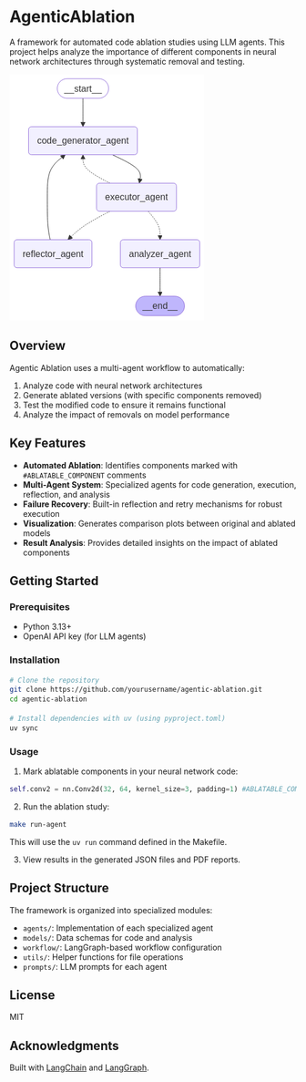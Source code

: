 # AgenticAblation

A framework for automated code ablation studies using LLM agents. This project helps analyze the importance of different components in neural network architectures through systematic removal and testing.

![Ablation](/sources/ablation_study.png)
## Overview

Agentic Ablation uses a multi-agent workflow to automatically:
1. Analyze code with neural network architectures
2. Generate ablated versions (with specific components removed)
3. Test the modified code to ensure it remains functional
4. Analyze the impact of removals on model performance

## Key Features

- **Automated Ablation**: Identifies components marked with `#ABLATABLE_COMPONENT` comments
- **Multi-Agent System**: Specialized agents for code generation, execution, reflection, and analysis
- **Failure Recovery**: Built-in reflection and retry mechanisms for robust execution
- **Visualization**: Generates comparison plots between original and ablated models
- **Result Analysis**: Provides detailed insights on the impact of ablated components

## Getting Started

### Prerequisites

- Python 3.13+
- OpenAI API key (for LLM agents)

### Installation

```bash
# Clone the repository
git clone https://github.com/yourusername/agentic-ablation.git
cd agentic-ablation

# Install dependencies with uv (using pyproject.toml)
uv sync
```

### Usage

1. Mark ablatable components in your neural network code:
```python
self.conv2 = nn.Conv2d(32, 64, kernel_size=3, padding=1) #ABLATABLE_COMPONENT
```

2. Run the ablation study:
```bash
make run-agent
```
   This will use the `uv run` command defined in the Makefile.

3. View results in the generated JSON files and PDF reports.

## Project Structure

The framework is organized into specialized modules:
- `agents/`: Implementation of each specialized agent
- `models/`: Data schemas for code and analysis
- `workflow/`: LangGraph-based workflow configuration
- `utils/`: Helper functions for file operations
- `prompts/`: LLM prompts for each agent

## License

MIT

## Acknowledgments

Built with [LangChain](https://github.com/langchain-ai/langchain) and [LangGraph](https://github.com/langchain-ai/langgraph).
